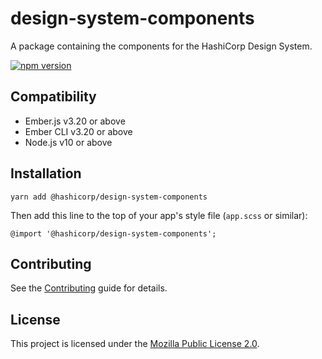 design-system-components
==============================================================================

A package containing the components for the HashiCorp Design System.

[![npm version](https://badge.fury.io/js/%40hashicorp%2Fdesign-system-components.svg)](https://badge.fury.io/js/%40hashicorp%2Fdesign-system-components)


Compatibility
------------------------------------------------------------------------------

* Ember.js v3.20 or above
* Ember CLI v3.20 or above
* Node.js v10 or above


Installation
------------------------------------------------------------------------------

```
yarn add @hashicorp/design-system-components
```

Then add this line to the top of your app's style file (`app.scss` or similar):

```
@import '@hashicorp/design-system-components';
```

Contributing
------------------------------------------------------------------------------

See the [Contributing](CONTRIBUTING.md) guide for details.


License
------------------------------------------------------------------------------

This project is licensed under the [Mozilla Public License 2.0](LICENSE.md).
